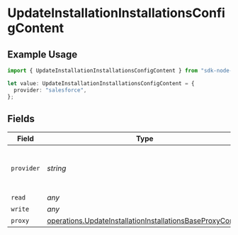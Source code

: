 # UpdateInstallationInstallationsConfigContent

## Example Usage

```typescript
import { UpdateInstallationInstallationsConfigContent } from "sdk-node-platform/models/operations";

let value: UpdateInstallationInstallationsConfigContent = {
  provider: "salesforce",
};
```

## Fields

| Field                                                                                                                                  | Type                                                                                                                                   | Required                                                                                                                               | Description                                                                                                                            | Example                                                                                                                                |
| -------------------------------------------------------------------------------------------------------------------------------------- | -------------------------------------------------------------------------------------------------------------------------------------- | -------------------------------------------------------------------------------------------------------------------------------------- | -------------------------------------------------------------------------------------------------------------------------------------- | -------------------------------------------------------------------------------------------------------------------------------------- |
| `provider`                                                                                                                             | *string*                                                                                                                               | :heavy_check_mark:                                                                                                                     | The SaaS API that we are integrating with.                                                                                             | salesforce                                                                                                                             |
| `read`                                                                                                                                 | *any*                                                                                                                                  | :heavy_minus_sign:                                                                                                                     | N/A                                                                                                                                    |                                                                                                                                        |
| `write`                                                                                                                                | *any*                                                                                                                                  | :heavy_minus_sign:                                                                                                                     | N/A                                                                                                                                    |                                                                                                                                        |
| `proxy`                                                                                                                                | [operations.UpdateInstallationInstallationsBaseProxyConfig](../../models/operations/updateinstallationinstallationsbaseproxyconfig.md) | :heavy_minus_sign:                                                                                                                     | N/A                                                                                                                                    |                                                                                                                                        |